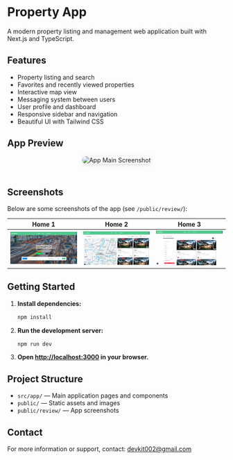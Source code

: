 # Property App

A modern property listing and management web application built with Next.js and TypeScript.

## Features

- Property listing and search
- Favorites and recently viewed properties
- Interactive map view
- Messaging system between users
- User profile and dashboard
- Responsive sidebar and navigation
- Beautiful UI with Tailwind CSS

## App Preview

<div align="center">
  <img src="public/review/app-main.png" alt="App Main Screenshot" style="max-width: 700px; border-radius: 12px; box-shadow: 0 2px 8px #0002; margin-bottom: 24px;" />
</div>

## Screenshots

Below are some screenshots of the app (see `/public/review/`):

| Home 1                             | Home 2                             | Home 3                             |
| ---------------------------------- | ---------------------------------- | ---------------------------------- |
| ![Home 1](public/review/home1.png) | ![Home 2](public/review/home2.png) | ![Home 3](public/review/home3.png) |

## Getting Started

1. **Install dependencies:**
   ```bash
   npm install
   ```
2. **Run the development server:**
   ```bash
   npm run dev
   ```
3. **Open [http://localhost:3000](http://localhost:3000) in your browser.**

## Project Structure

- `src/app/` — Main application pages and components
- `public/` — Static assets and images
- `public/review/` — App screenshots

## Contact

For more information or support, contact: [devkit002@gmail.com](mailto:devkit002@gmail.com)
